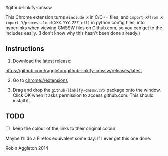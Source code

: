 #github-linkify-cmssw

This Chrome extension turns `#include X` in C/C++ files, and `import X`/`from X import Y`/`process.load(XXX.YYY.ZZZ_cff)` in python config files, into hyperlinks when viewing CMSSW files on Github.com, so you can get to the includes easily. (I don't know why this hasn't been done already.)

## Instructions

1) Download the latest release:

https://github.com/raggleton/github-linkify-cmssw/releases/latest

2) Go to [chrome://extensions](chrome://extensions)

3) Drag and drop the `github-linkify-cmssw.crx` package onto the window. Click OK when it asks permission to access github.com. This should install it.

## TODO
- [ ] keep the colour of the links to their original colour

Maybe I'll do a Firefox equivalent some day. If I ever get this one done.

Robin Aggleton 2014
